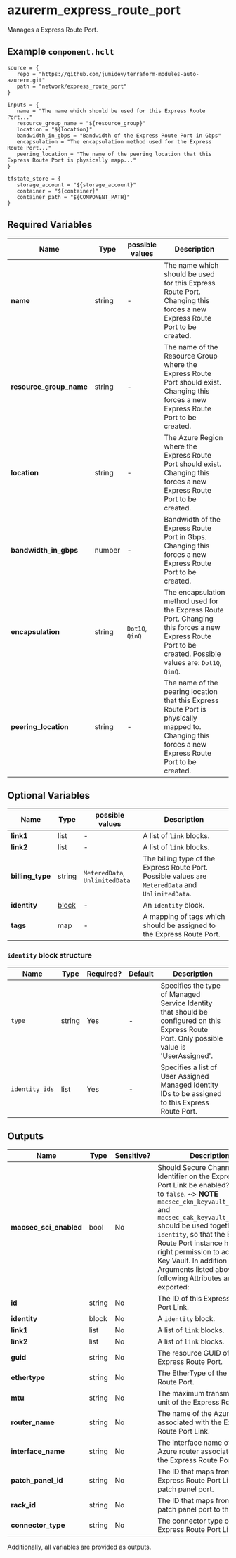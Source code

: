 # azurerm_express_route_port

Manages a Express Route Port.

## Example `component.hclt`

```hcl
source = {
   repo = "https://github.com/jumidev/terraform-modules-auto-azurerm.git"   
   path = "network/express_route_port"   
}

inputs = {
   name = "The name which should be used for this Express Route Port..."   
   resource_group_name = "${resource_group}"   
   location = "${location}"   
   bandwidth_in_gbps = "Bandwidth of the Express Route Port in Gbps"   
   encapsulation = "The encapsulation method used for the Express Route Port..."   
   peering_location = "The name of the peering location that this Express Route Port is physically mapp..."   
}

tfstate_store = {
   storage_account = "${storage_account}"   
   container = "${container}"   
   container_path = "${COMPONENT_PATH}"   
}

```

## Required Variables

| Name | Type |  possible values |  Description |
| ---- | --------- |  ----------- | ----------- |
| **name** | string |  -  |  The name which should be used for this Express Route Port. Changing this forces a new Express Route Port to be created. | 
| **resource_group_name** | string |  -  |  The name of the Resource Group where the Express Route Port should exist. Changing this forces a new Express Route Port to be created. | 
| **location** | string |  -  |  The Azure Region where the Express Route Port should exist. Changing this forces a new Express Route Port to be created. | 
| **bandwidth_in_gbps** | number |  -  |  Bandwidth of the Express Route Port in Gbps. Changing this forces a new Express Route Port to be created. | 
| **encapsulation** | string |  `Dot1Q`, `QinQ`  |  The encapsulation method used for the Express Route Port. Changing this forces a new Express Route Port to be created. Possible values are: `Dot1Q`, `QinQ`. | 
| **peering_location** | string |  -  |  The name of the peering location that this Express Route Port is physically mapped to. Changing this forces a new Express Route Port to be created. | 

## Optional Variables

| Name | Type |  possible values |  Description |
| ---- | --------- |  ----------- | ----------- |
| **link1** | list |  -  |  A list of `link` blocks. | 
| **link2** | list |  -  |  A list of `link` blocks. | 
| **billing_type** | string |  `MeteredData`, `UnlimitedData`  |  The billing type of the Express Route Port. Possible values are `MeteredData` and `UnlimitedData`. | 
| **identity** | [block](#identity-block-structure) |  -  |  An `identity` block. | 
| **tags** | map |  -  |  A mapping of tags which should be assigned to the Express Route Port. | 

### `identity` block structure

| Name | Type | Required? | Default | Description |
| ---- | ---- | --------- | ------- | ----------- |
| `type` | string | Yes | - | Specifies the type of Managed Service Identity that should be configured on this Express Route Port. Only possible value is 'UserAssigned'. |
| `identity_ids` | list | Yes | - | Specifies a list of User Assigned Managed Identity IDs to be assigned to this Express Route Port. |



## Outputs

| Name | Type | Sensitive? | Description |
| ---- | ---- | --------- | --------- |
| **macsec_sci_enabled** | bool | No  | Should Secure Channel Identifier on the Express Route Port Link be enabled? Defaults to `false`. ~> **NOTE** `macsec_ckn_keyvault_secret_id` and `macsec_cak_keyvault_secret_id` should be used together with `identity`, so that the Express Route Port instance have the right permission to access the Key Vault. In addition to the Arguments listed above - the following Attributes are exported: | 
| **id** | string | No  | The ID of this Express Route Port Link. | 
| **identity** | block | No  | A `identity` block. | 
| **link1** | list | No  | A list of `link` blocks. | 
| **link2** | list | No  | A list of `link` blocks. | 
| **guid** | string | No  | The resource GUID of the Express Route Port. | 
| **ethertype** | string | No  | The EtherType of the Express Route Port. | 
| **mtu** | string | No  | The maximum transmission unit of the Express Route Port. | 
| **router_name** | string | No  | The name of the Azure router associated with the Express Route Port Link. | 
| **interface_name** | string | No  | The interface name of the Azure router associated with the Express Route Port Link. | 
| **patch_panel_id** | string | No  | The ID that maps from the Express Route Port Link to the patch panel port. | 
| **rack_id** | string | No  | The ID that maps from the patch panel port to the rack. | 
| **connector_type** | string | No  | The connector type of the Express Route Port Link. | 

Additionally, all variables are provided as outputs.
